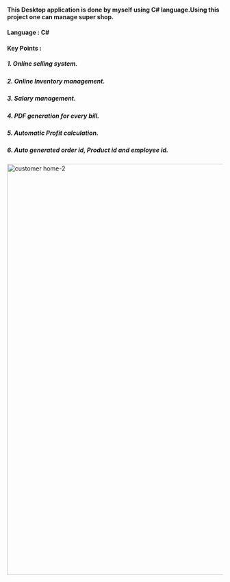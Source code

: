 #### This Desktop application is done by myself using C# language.Using this project one can manage super shop.

#### Language : C#

#### Key Points :
##### 1.	Online selling system.
##### 2.	Online Inventory management.
##### 3.	Salary management.
##### 4.	PDF generation for every bill.
##### 5.	Automatic Profit calculation.
##### 6. Auto generated order id, Product id and employee id.

 
<img width="960" alt="customer home-2" src="https://user-images.githubusercontent.com/27563273/42709883-d0e67202-8703-11e8-9550-0ebc8a8cc472.PNG">
